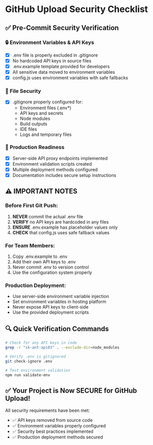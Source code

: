 # GitHub Upload Security Checklist

## ✅ Pre-Commit Security Verification

### 🔒 Environment Variables & API Keys
- [x] .env file is properly excluded in .gitignore
- [x] No hardcoded API keys in source files
- [x] .env.example template provided for developers
- [x] All sensitive data moved to environment variables
- [x] config.js uses environment variables with safe fallbacks

### 📁 File Security
- [x] .gitignore properly configured for:
  - Environment files (.env*)
  - API keys and secrets
  - Node modules
  - Build outputs
  - IDE files
  - Logs and temporary files

### 🚀 Production Readiness
- [x] Server-side API proxy endpoints implemented
- [x] Environment validation scripts created
- [x] Multiple deployment methods configured
- [x] Documentation includes secure setup instructions

## ⚠️ IMPORTANT NOTES

### Before First Git Push:
1. **NEVER** commit the actual .env file
2. **VERIFY** no API keys are hardcoded in any files
3. **ENSURE** .env.example has placeholder values only
4. **CHECK** that config.js uses safe fallback values

### For Team Members:
1. Copy .env.example to .env
2. Add their own API keys to .env
3. Never commit .env to version control
4. Use the configuration system properly

### Production Deployment:
- Use server-side environment variable injection
- Set environment variables in hosting platform
- Never expose API keys to client-side
- Use the provided deployment scripts

## 🔍 Quick Verification Commands

```bash
# Check for any API keys in code
grep -r "sk-ant-api03" . --exclude-dir=node_modules

# Verify .env is gitignored
git check-ignore .env

# Test environment validation
npm run validate-env
```

## ✅ Your Project is Now SECURE for GitHub Upload!

All security requirements have been met:
- ✅ API keys removed from source code
- ✅ Environment variables properly configured
- ✅ Security best practices implemented
- ✅ Production deployment methods secured